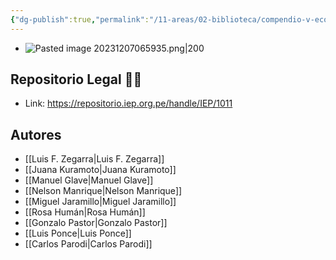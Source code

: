 ```yaml
---
{"dg-publish":true,"permalink":"/11-areas/02-biblioteca/compendio-v-economia-peruana-entre-la-gran-depresion-y-el-reformismo-militar-1930-1980/","noteIcon":""}
---
```


- ![Pasted image 20231207065935.png|200](/img/user/11%20%C3%81reas%20%E2%9A%99/02%20Biblioteca/%F0%9F%92%BE%20Adjuntos/Pasted%20image%2020231207065935.png)
## Repositorio Legal 🤸‍♂️
- Link: https://repositorio.iep.org.pe/handle/IEP/1011
## Autores
- [[Luis F. Zegarra\|Luis F. Zegarra]]
- [[Juana Kuramoto\|Juana Kuramoto]]
- [[Manuel Glave\|Manuel Glave]]
- [[Nelson Manrique\|Nelson Manrique]]
- [[Miguel Jaramillo\|Miguel Jaramillo]]
- [[Rosa Humán\|Rosa Humán]]
- [[Gonzalo Pastor\|Gonzalo Pastor]]
- [[Luis Ponce\|Luis Ponce]]
- [[Carlos Parodi\|Carlos Parodi]]